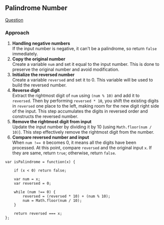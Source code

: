 ## Palindrome Number

[Question](https://leetcode.com/problems/palindrome-number/)

### Approach
1. **Handling negative numbers**<br>
If the input number is negative, it can't be a palindrome, so return `false` immediately.
2. **Copy the original number**<br>
Create a variable `num` and set it equal to the input number. This is done to preserve the original number and avoid modification.
3. **Initialize the reversed number**<br>
Create a variable `reversed` and set it to 0. This variable will be used to build the reversed number.
4. **Reverse digit**<br>
Extract the rightmost digit of `num` using `(num % 10)` and add it to `reversed`. Then by performing `reversed * 10`, you shift the existing digits in `reversed` one place to the left, making room for the new digit right side of the input. This step accumulates the digits in reversed order and constructs the reversed number.
5. **Remove the rightmost digit from input**<br>
Update the input number by dividing it by 10 (using `Math.floor(num / 10)`). This step effectively remove the rightmost digit from the number.
6. **Compare reversed number and input**<br>
When `num !== 0` becomes 0, it means all the digits have been processed. At this point, compare `reversed` and the original input `x`. If they are same, return `true`; otherwise, return `false`.

```
var isPalindrome = function(x) {

    if (x < 0) return false;

    var num = x;
    var reversed = 0;
    
    while (num !== 0) {
        reversed = (reversed * 10) + (num % 10);
        num = Math.floor(num / 10);
    }
  
    return reversed === x;
};
```
